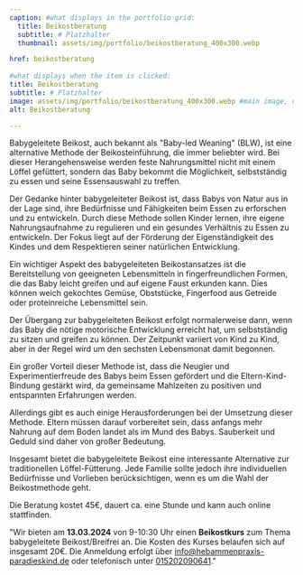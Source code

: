 ```yaml
---
caption: #what displays in the portfolio grid:
  title: Beikostberatung
  subtitle: # Platzhalter
  thumbnail: assets/img/portfolio/beikostberatung_400x300.webp

href: beikostberatung
  
#what displays when the item is clicked:
title: Beikostberatung
subtitle: # Platzhalter
image: assets/img/portfolio/beikostberatung_400x300.webp #main image, can be a link or a file in assets/img/portfolio
alt: Beikostberatung

---
```


Babygeleitete Beikost, auch bekannt als "Baby-led Weaning" (BLW), ist eine alternative Methode der Beikosteinführung, die immer beliebter wird. Bei dieser Herangehensweise werden feste Nahrungsmittel nicht mit einem Löffel gefüttert, sondern das Baby bekommt die Möglichkeit, selbstständig zu essen und seine Essensauswahl zu treffen.

Der Gedanke hinter babygeleiteter Beikost ist, dass Babys von Natur aus in der Lage sind, ihre Bedürfnisse und Fähigkeiten beim Essen zu erforschen und zu entwickeln. Durch diese Methode sollen Kinder lernen, ihre eigene Nahrungsaufnahme zu regulieren und ein gesundes Verhältnis zu Essen zu entwickeln. Der Fokus liegt auf der Förderung der Eigenständigkeit des Kindes und dem Respektieren seiner natürlichen Entwicklung.

Ein wichtiger Aspekt des babygeleiteten Beikostansatzes ist die Bereitstellung von geeigneten Lebensmitteln in fingerfreundlichen Formen, die das Baby leicht greifen und auf eigene Faust erkunden kann. Dies können weich gekochtes Gemüse, Obststücke, Fingerfood aus Getreide oder proteinreiche Lebensmittel sein.

Der Übergang zur babygeleiteten Beikost erfolgt normalerweise dann, wenn das Baby die nötige motorische Entwicklung erreicht hat, um selbstständig zu sitzen und greifen zu können. Der Zeitpunkt variiert von Kind zu Kind, aber in der Regel wird um den sechsten Lebensmonat damit begonnen.

Ein großer Vorteil dieser Methode ist, dass die Neugier und Experimentierfreude des Babys beim Essen gefördert und die Eltern-Kind-Bindung gestärkt wird, da gemeinsame Mahlzeiten zu positiven und entspannten Erfahrungen werden.

Allerdings gibt es auch einige Herausforderungen bei der Umsetzung dieser Methode. Eltern müssen darauf vorbereitet sein, dass anfangs mehr Nahrung auf dem Boden landet als im Mund des Babys. Sauberkeit und Geduld sind daher von großer Bedeutung.

Insgesamt bietet die babygeleitete Beikost eine interessante Alternative zur traditionellen Löffel-Fütterung. Jede Familie sollte jedoch ihre individuellen Bedürfnisse und Vorlieben berücksichtigen, wenn es um die Wahl der Beikostmethode geht.

Die Beratung kostet 45€, dauert ca. eine Stunde und kann auch online stattfinden.

"Wir bieten am **13.03.2024** von 9-10:30 Uhr einen **Beikostkurs** zum Thema babygeleitete Beikost/Breifrei an. 
      Die Kosten des Kurses belaufen sich auf insgesamt 20€. Die Anmeldung erfolgt über 
      [info@hebammenpraxis-paradieskind.de](mailto:info@hebammenpraxis-paradieskind.de) 
      oder telefonisch unter [015202090641](tel:+4915202090641)."

